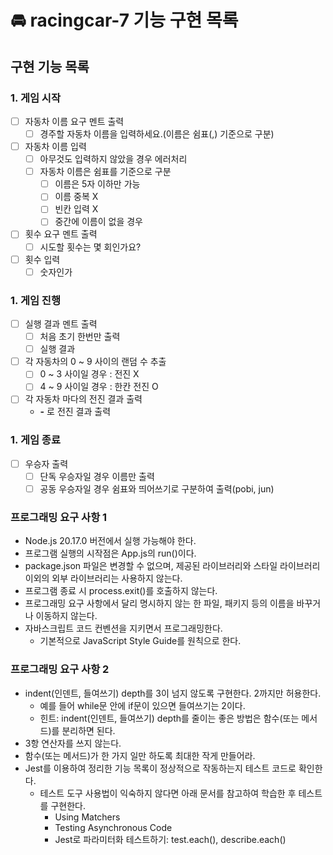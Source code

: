 # 🚘 racingcar-7 기능 구현 목록

## 구현 기능 목록

### 1. 게임 시작

- [ ] 자동차 이름 요구 멘트 출력
  - [ ] 경주할 자동차 이름을 입력하세요.(이름은 쉼표(,) 기준으로 구분)
- [ ] 자동차 이름 입력
  - [ ] 아무것도 입력하지 않았을 경우 에러처리
  - [ ] 자동차 이름은 쉼표를 기준으로 구분
    - [ ] 이름은 5자 이하만 가능
    - [ ] 이름 중복 X
    - [ ] 빈칸 입력 X
    - [ ] 중간에 이름이 없을 경우
- [ ] 횟수 요구 멘트 출력
  - [ ] 시도할 횟수는 몇 회인가요?
- [ ] 횟수 입력
  - [ ] 숫자인가

### 1. 게임 진행

- [ ] 실행 결과 멘트 출력
  - [ ] 처음 초기 한번만 출력
  - [ ] 실행 결과
- [ ] 각 자동차의 0 ~ 9 사이의 랜덤 수 추출
  - [ ] 0 ~ 3 사이일 경우 : 전진 X
  - [ ] 4 ~ 9 사이일 경우 : 한칸 전진 O
- [ ] 각 자동차 마다의 전진 결과 출력
  - **-** 로 전진 결과 출력

### 1. 게임 종료

- [ ] 우승자 출력
  - [ ] 단독 우승자일 경우 이름만 출력
  - [ ] 공동 우승자일 경우 쉼표와 띄어쓰기로 구분하여 출력(pobi, jun)

### 프로그래밍 요구 사항 1

- Node.js 20.17.0 버전에서 실행 가능해야 한다.
- 프로그램 실행의 시작점은 App.js의 run()이다.
- package.json 파일은 변경할 수 없으며, 제공된 라이브러리와 스타일 라이브러리 이외의 외부 라이브러리는 사용하지 않는다.
- 프로그램 종료 시 process.exit()를 호출하지 않는다.
- 프로그래밍 요구 사항에서 달리 명시하지 않는 한 파일, 패키지 등의 이름을 바꾸거나 이동하지 않는다.
- 자바스크립트 코드 컨벤션을 지키면서 프로그래밍한다.
  - 기본적으로 JavaScript Style Guide를 원칙으로 한다.

### 프로그래밍 요구 사항 2

- indent(인덴트, 들여쓰기) depth를 3이 넘지 않도록 구현한다. 2까지만 허용한다.
  - 예를 들어 while문 안에 if문이 있으면 들여쓰기는 2이다.
  - 힌트: indent(인덴트, 들여쓰기) depth를 줄이는 좋은 방법은 함수(또는 메서드)를 분리하면 된다.
- 3항 연산자를 쓰지 않는다.
- 함수(또는 메서드)가 한 가지 일만 하도록 최대한 작게 만들어라.
- Jest를 이용하여 정리한 기능 목록이 정상적으로 작동하는지 테스트 코드로 확인한다.
  - 테스트 도구 사용법이 익숙하지 않다면 아래 문서를 참고하여 학습한 후 테스트를 구현한다.
    - Using Matchers
    - Testing Asynchronous Code
    - Jest로 파라미터화 테스트하기: test.each(), describe.each()
